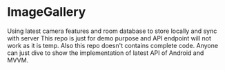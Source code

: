 # ImageGallery
Using latest camera features and room database to store locally and sync with server
This repo is just for demo purpose and API endpoint will not work as it is temp. Also this repo doesn't contains complete code. Anyone can just dive to show the implementation of latest API of Android and MVVM.
